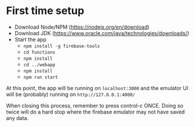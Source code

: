 # First time setup

* Download Node/NPM (https://nodejs.org/en/download)
* Download JDK (https://www.oracle.com/java/technologies/downloads/)
* Start the app
    * `npm install -g firebase-tools`
    * `cd functions`
    * `npm install`
    * `cd ../webapp`
    * `npm install`
    * `npm run start`
  
At this point, the app will be running on `localhost:3000` and the emulator UI will be (probably) running on `http://127.0.0.1:4000/`

When closing this process, remember to press control-c ONCE.  Doing so twice will do a hard stop where the firebase emulator may not have saved any data.
